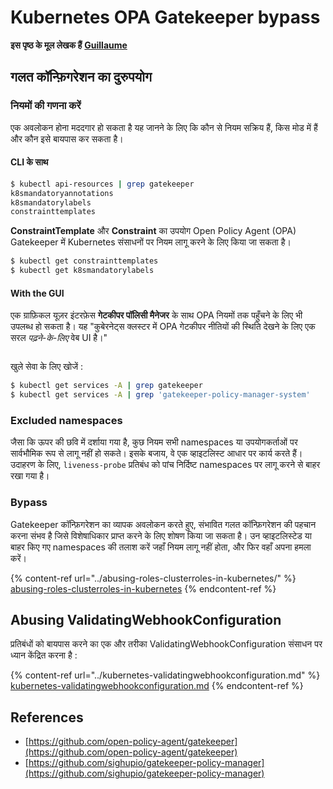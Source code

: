 # Kubernetes OPA Gatekeeper bypass

**इस पृष्ठ के मूल लेखक हैं** [**Guillaume**](https://www.linkedin.com/in/guillaume-chapela-ab4b9a196)

## गलत कॉन्फ़िगरेशन का दुरुपयोग

### नियमों की गणना करें

एक अवलोकन होना मददगार हो सकता है यह जानने के लिए कि कौन से नियम सक्रिय हैं, किस मोड में हैं और कौन इसे बायपास कर सकता है।

#### CLI के साथ
```bash
$ kubectl api-resources | grep gatekeeper
k8smandatoryannotations                                                             constraints.gatekeeper.sh/v1beta1                  false        K8sMandatoryAnnotations
k8smandatorylabels                                                                  constraints.gatekeeper.sh/v1beta1                  false        K8sMandatoryLabel
constrainttemplates                                                                 templates.gatekeeper.sh/v1                         false        ConstraintTemplate
```
**ConstraintTemplate** और **Constraint** का उपयोग Open Policy Agent (OPA) Gatekeeper में Kubernetes संसाधनों पर नियम लागू करने के लिए किया जा सकता है।
```bash
$ kubectl get constrainttemplates
$ kubectl get k8smandatorylabels
```
#### With the GUI

एक ग्राफ़िकल यूज़र इंटरफ़ेस **गेटकीपर पॉलिसी मैनेजर** के साथ OPA नियमों तक पहुँचने के लिए भी उपलब्ध हो सकता है। यह "कुबेरनेट्स क्लस्टर में OPA गेटकीपर नीतियों की स्थिति देखने के लिए एक सरल _पढ़ने-के-लिए_ वेब UI है।"

<figure><img src="../../../.gitbook/assets/05-constraints.png" alt=""><figcaption></figcaption></figure>

खुले सेवा के लिए खोजें :
```bash
$ kubectl get services -A | grep gatekeeper
$ kubectl get services -A | grep 'gatekeeper-policy-manager-system'
```
### Excluded namespaces

जैसा कि ऊपर की छवि में दर्शाया गया है, कुछ नियम सभी namespaces या उपयोगकर्ताओं पर सार्वभौमिक रूप से लागू नहीं हो सकते। इसके बजाय, वे एक व्हाइटलिस्ट आधार पर कार्य करते हैं। उदाहरण के लिए, `liveness-probe` प्रतिबंध को पांच निर्दिष्ट namespaces पर लागू करने से बाहर रखा गया है।

### Bypass

Gatekeeper कॉन्फ़िगरेशन का व्यापक अवलोकन करते हुए, संभावित गलत कॉन्फ़िगरेशन की पहचान करना संभव है जिसे विशेषाधिकार प्राप्त करने के लिए शोषण किया जा सकता है। उन व्हाइटलिस्टेड या बाहर किए गए namespaces की तलाश करें जहाँ नियम लागू नहीं होता, और फिर वहाँ अपना हमला करें।

{% content-ref url="../abusing-roles-clusterroles-in-kubernetes/" %}
[abusing-roles-clusterroles-in-kubernetes](../abusing-roles-clusterroles-in-kubernetes/)
{% endcontent-ref %}

## Abusing ValidatingWebhookConfiguration

प्रतिबंधों को बायपास करने का एक और तरीका ValidatingWebhookConfiguration संसाधन पर ध्यान केंद्रित करना है :&#x20;

{% content-ref url="../kubernetes-validatingwebhookconfiguration.md" %}
[kubernetes-validatingwebhookconfiguration.md](../kubernetes-validatingwebhookconfiguration.md)
{% endcontent-ref %}

## References

* [https://github.com/open-policy-agent/gatekeeper](https://github.com/open-policy-agent/gatekeeper)
* [https://github.com/sighupio/gatekeeper-policy-manager](https://github.com/sighupio/gatekeeper-policy-manager)

